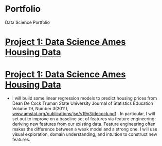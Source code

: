 # Portfolio
Data Science Portfolio


# [Project 1: Data Science Ames Housing Data](https://github.com/) 
# [Project 1: Data Science Ames Housing Data](https://github.com/) 

* I will build some linear regression models to predict housing prices from Dean De Cock Truman State University Journal of Statistics Education Volume 19, Number 3(2011), www.amstat.org/publications/jse/v19n3/decock.pdf . In particular, I will set out to improve on a baseline set of features via feature engineering: deriving new features from our existing data. Feature engineering often makes the difference between a weak model and a strong one. I will use visual exploration, domain understanding, and intuition to construct new features.
